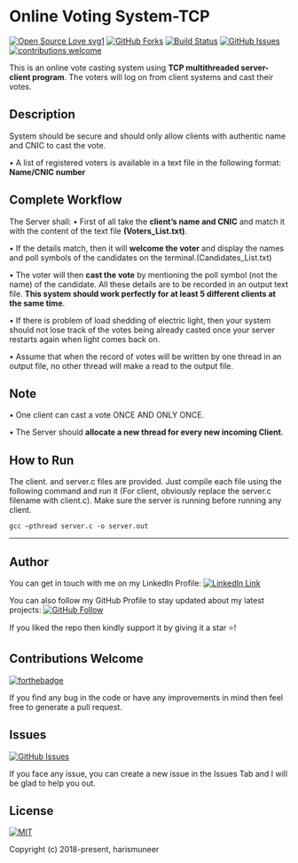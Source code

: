 # Online Voting System-TCP
[![Open Source Love svg1](https://badges.frapsoft.com/os/v1/open-source.svg?v=103)](#)
[![GitHub Forks](https://img.shields.io/github/forks/harismuneer/Online-Voting-System-TCP.svg?style=social&label=Fork&maxAge=2592000)](https://www.github.com/harismuneer/Online-Voting-System-TCP/fork)
[![Build Status](https://semaphoreapp.com/api/v1/projects/d4cca506-99be-44d2-b19e-176f36ec8cf1/128505/badge.svg)](#)
[![GitHub Issues](https://img.shields.io/github/issues/harismuneer/Online-Voting-System-TCP.svg?style=flat&label=Issues&maxAge=2592000)](https://www.github.com/harismuneer/Online-Voting-System-TCP/issues)
[![contributions welcome](https://img.shields.io/badge/contributions-welcome-brightgreen.svg?style=flat&label=Contributions&colorA=red&colorB=black	)](#)


This is an online vote casting system using **TCP multithreaded server-client program**. The voters will log on from client systems and cast their votes. 

## Description
System should be secure and should only allow clients with authentic name and CNIC to cast the vote.

• A list of registered voters is available in a text file in the following format: **Name/CNIC number**

## Complete Workflow
The Server shall:
•	First of all take the **client’s name and CNIC** and match it with the content of the text file **(Voters_List.txt)**. 

•	If the details match, then it will **welcome the voter** and display the names and poll symbols of the candidates on the terminal.(Candidates_List.txt) 

•	The voter will then **cast the vote** by mentioning the poll symbol (not the name) of the candidate. All these details are to be recorded in an output text file. **This system should work perfectly for at least 5 different clients at the same time**. 

•	If there is problem of load shedding of electric light, then your system should not lose track of the votes being already casted once your server restarts again when light comes back on.

•	Assume that when the record of votes will be written by one thread in an output file, no other thread will make a read to the output file.

## Note
•	One client can cast a vote ONCE AND ONLY ONCE.

•	The Server should **allocate a new thread for every new incoming Client**. 

## How to Run
The client. and server.c files are provided. Just compile each file using the following command and run it (For client, obviously replace the server.c filename with client.c). Make sure the server is running before running any client.

``` gcc –pthread server.c -o server.out ```

----------

## Author
You can get in touch with me on my LinkedIn Profile: [![LinkedIn Link](https://img.shields.io/badge/Connect-harismuneer-blue.svg?logo=linkedin&longCache=true&style=social&label=Connect
)](https://www.linkedin.com/in/harismuneer)

You can also follow my GitHub Profile to stay updated about my latest projects: [![GitHub Follow](https://img.shields.io/badge/Connect-harismuneer-blue.svg?logo=Github&longCache=true&style=social&label=Follow)](https://github.com/harismuneer)

If you liked the repo then kindly support it by giving it a star ⭐!

## Contributions Welcome
[![forthebadge](https://forthebadge.com/images/badges/built-with-love.svg)](#)

If you find any bug in the code or have any improvements in mind then feel free to generate a pull request.

## Issues
[![GitHub Issues](https://img.shields.io/github/issues/harismuneer/Online-Voting-System-TCP.svg?style=flat&label=Issues&maxAge=2592000)](https://www.github.com/harismuneer/Doubly-and-Singly-Linked-List/issues)

If you face any issue, you can create a new issue in the Issues Tab and I will be glad to help you out.

## License
[![MIT](https://img.shields.io/cocoapods/l/AFNetworking.svg?style=style&label=License&maxAge=2592000)](../master/LICENSE)

Copyright (c) 2018-present, harismuneer                                                        

